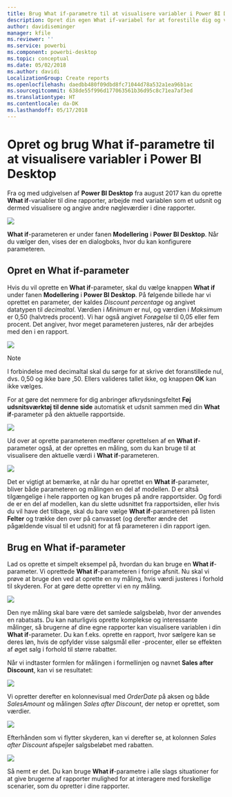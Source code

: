 ```yaml
---
title: Brug What if-parametre til at visualisere variabler i Power BI Desktop
description: Opret din egen What if-variabel for at forestille dig og visualisere variabler i Power BI-rapporter
author: davidiseminger
manager: kfile
ms.reviewer: ''
ms.service: powerbi
ms.component: powerbi-desktop
ms.topic: conceptual
ms.date: 05/02/2018
ms.author: davidi
LocalizationGroup: Create reports
ms.openlocfilehash: daedbb480f09dbd8fc71044d78a532a1ea96b1ac
ms.sourcegitcommit: 638de55f996d177063561b36d95c8c71ea7af3ed
ms.translationtype: HT
ms.contentlocale: da-DK
ms.lasthandoff: 05/17/2018
---
```

# <a name="create-and-use-a-what-if-parameter-to-visualize-variables-in-power-bi-desktop"></a>Opret og brug What if-parametre til at visualisere variabler i Power BI Desktop
Fra og med udgivelsen af **Power BI Desktop** fra august 2017 kan du oprette **What if**-variabler til dine rapporter, arbejde med variablen som et udsnit og dermed visualisere og angive andre nøgleværdier i dine rapporter.

![](media/desktop-what-if/what-if_01.png)

**What if**-parameteren er under fanen **Modellering** i **Power BI Desktop**. Når du vælger den, vises der en dialogboks, hvor du kan konfigurere parameteren.

## <a name="creating-a-what-if-parameter"></a>Opret en What if-parameter
Hvis du vil oprette en **What if**-parameter, skal du vælge knappen **What if** under fanen **Modellering** i **Power BI Desktop**. På følgende billede har vi oprettet en parameter, der kaldes *Discount percentage* og angivet datatypen til *decimaltal*. Værdien i *Minimum* er nul, og værdien i *Maksimum* er 0,50 (halvtreds procent). Vi har også angivet *Forøgelse* til 0,05 eller fem procent. Det angiver, hvor meget parameteren justeres, når der arbejdes med den i en rapport.

![](media/desktop-what-if/what-if_02.png)

> [!NOTE]
> I forbindelse med decimaltal skal du sørge for at skrive det foranstillede nul, dvs. 0,50 og ikke bare ,50. Ellers valideres tallet ikke, og knappen **OK** kan ikke vælges.
> 
> 

For at gøre det nemmere for dig anbringer afkrydsningsfeltet **Føj udsnitsværktøj til denne side** automatisk et udsnit sammen med din **What if**-parameter på den aktuelle rapportside.

![](media/desktop-what-if/what-if_03.png)

Ud over at oprette parameteren medfører oprettelsen af en **What if**-parameter også, at der oprettes en måling, som du kan bruge til at visualisere den aktuelle værdi i **What if**-parameteren.

![](media/desktop-what-if/what-if_04.png)

Det er vigtigt at bemærke, at når du har oprettet en **What if**-parameter, bliver både parameteren og målingen en del af modellen. D er altså tilgængelige i hele rapporten og kan bruges på andre rapportsider. Og fordi de er en del af modellen, kan du slette udsnittet fra rapportsiden, eller hvis du vil have det tilbage, skal du bare vælge **What if**-parameteren på listen **Felter** og trække den over på canvasset (og derefter ændre det pågældende visual til et udsnit) for at få parameteren i din rapport igen.

## <a name="using-a-what-if-parameter"></a>Brug en What if-parameter
Lad os oprette et simpelt eksempel på, hvordan du kan bruge en **What if**-parameter. Vi oprettede **What if**-parameteren i forrige afsnit. Nu skal vi prøve at bruge den ved at oprette en ny måling, hvis værdi justeres i forhold til skyderen. For at gøre dette opretter vi en ny måling.

![](media/desktop-what-if/what-if_05.png)

Den nye måling skal bare være det samlede salgsbeløb, hvor der anvendes en rabatsats. Du kan naturligvis oprette komplekse og interessante målinger, så brugerne af dine egne rapporter kan visualisere variablen i din **What if**-parameter. Du kan f.eks. oprette en rapport, hvor sælgere kan se deres løn, hvis de opfylder visse salgsmål eller -procenter, eller se effekten af øget salg i forhold til større rabatter.

Når vi indtaster formlen for målingen i formellinjen og navnet **Sales after Discount**, kan vi se resultatet:

![](media/desktop-what-if/what-if_06.png)

Vi opretter derefter en kolonnevisual med *OrderDate* på aksen og både *SalesAmount* og målingen *Sales after Discount*, der netop er oprettet, som værdier.

![](media/desktop-what-if/what-if_07.png)

Efterhånden som vi flytter skyderen, kan vi derefter se, at kolonnen *Sales after Discount* afspejler salgsbeløbet med rabatten.

![](media/desktop-what-if/what-if_08.png)

Så nemt er det. Du kan bruge **What if**-parametre i alle slags situationer for at give brugerne af rapporter mulighed for at interagere med forskellige scenarier, som du opretter i dine rapporter.


